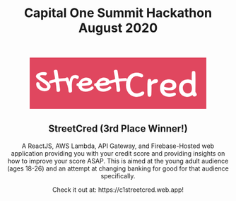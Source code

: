 <h1 align = "center">Capital One Summit Hackathon August 2020</h1><br>
<p align = "center"><img src = "https://github.com/Amgg12301/CreditScoreRecommender/blob/master/streetCredLogo.png"></p>
<h2 align = "center">StreetCred (3rd Place Winner!)</h2>
<p align = "center">A ReactJS, AWS Lambda, API Gateway, and Firebase-Hosted web application providing you with your credit score and providing insights on how to improve your score ASAP. This is aimed at the young adult audience (ages 18-26) and an attempt at changing banking for good for that audience specifically.</p>
<p align = "center">Check it out at: https://c1streetcred.web.app!</p><br>

  
